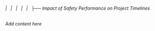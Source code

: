 ###### |   |   |   |   |   ├── Impact of Safety Performance on Project Timelines

*Add content here*